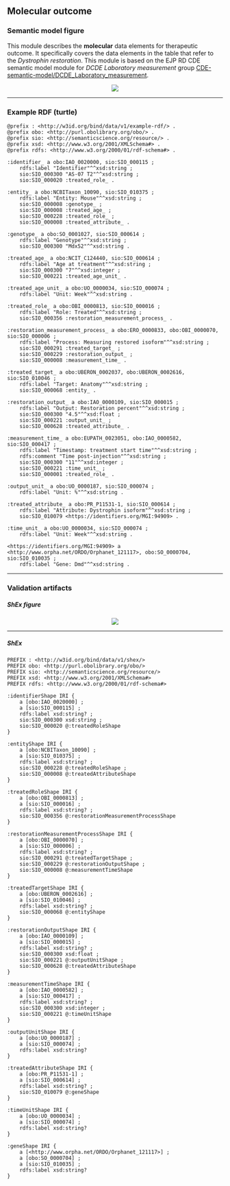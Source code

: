 ## Molecular outcome

### Semantic model figure
This module describes the __molecular__ data elements for therapeutic outcome. It specifically covers the data elements in the table that refer to the _Dystrophin restoration_. This module is based on the EJP RD CDE semantic model module for _DCDE Laboratory measurement_ group [CDE-semantic-model/DCDE_Laboratory_measurement](https://github.com/ejp-rd-vp/CDE-semantic-model/blob/develop/docs/DCDE_lab_measurement.md).
<p align="center">
    <a href="../images/rdf/molecular_outcome.png" target="_blank">
        <img src="../images/rdf/molecular_outcome.png">
    </a>
</p>

***

### Example RDF (turtle)
```ttl
@prefix : <http://w3id.org/bind/data/v1/example-rdf/> .
@prefix obo: <http://purl.obolibrary.org/obo/> .
@prefix sio: <http://semanticscience.org/resource/> .
@prefix xsd: <http://www.w3.org/2001/XMLSchema#> .
@prefix rdfs: <http://www.w3.org/2000/01/rdf-schema#> .

:identifier_ a obo:IAO_0020000, sio:SIO_000115 ;
    rdfs:label "Identifier"^^xsd:string ;
    sio:SIO_000300 "AS-07 T2"^^xsd:string ;
    sio:SIO_000020 :treated_role_ .

:entity_ a obo:NCBITaxon_10090, sio:SIO_010375 ;
    rdfs:label "Entity: Mouse"^^xsd:string ;
    sio:SIO_000008 :genotype_ ;
    sio:SIO_000008 :treated_age_ ;
    sio:SIO_000228 :treated_role_ ;
    sio:SIO_000008 :treated_attribute_ .

:genotype_ a obo:SO_0001027, sio:SIO_000614 ;
    rdfs:label "Genotype"^^xsd:string ;
    sio:SIO_000300 "Mdx52"^^xsd:string .

:treated_age_ a obo:NCIT_C124440, sio:SIO_000614 ;
    rdfs:label "Age at treatment"^^xsd:string ;
    sio:SIO_000300 "7"^^xsd:integer ;
    sio:SIO_000221 :treated_age_unit_ .

:treated_age_unit_ a obo:UO_0000034, sio:SIO_000074 ;
    rdfs:label "Unit: Week"^^xsd:string .

:treated_role_ a obo:OBI_0000813, sio:SIO_000016 ;
    rdfs:label "Role: Treated"^^xsd:string ;
    sio:SIO_000356 :restoration_measurement_process_ .

:restoration_measurement_process_ a obo:ERO_0000833, obo:OBI_0000070, sio:SIO_000006 ;
    rdfs:label "Process: Measuring restored isoform"^^xsd:string ;
    sio:SIO_000291 :treated_target_ ;
    sio:SIO_000229 :restoration_output_ ;
    sio:SIO_000008 :measurement_time_ .

:treated_target_ a obo:UBERON_0002037, obo:UBERON_0002616, sio:SIO_010046 ;
    rdfs:label "Target: Anatomy"^^xsd:string ;
    sio:SIO_000068 :entity_ .

:restoration_output_ a obo:IAO_0000109, sio:SIO_000015 ;
    rdfs:label "Output: Restoration percent"^^xsd:string ;
    sio:SIO_000300 "4.5"^^xsd:float ;
    sio:SIO_000221 :output_unit_ ;
    sio:SIO_000628 :treated_attribute_ .

:measurement_time_ a obo:EUPATH_0023051, obo:IAO_0000582, sio:SIO_000417 ;
    rdfs:label "Timestamp: treatment start time"^^xsd:string ;
    rdfs:comment "Time post-injection"^^xsd:string ;
    sio:SIO_000300 "11"^^xsd:integer ;
    sio:SIO_000221 :time_unit_ ;
    sio:SIO_000001 :treated_role_ .

:output_unit_ a obo:UO_0000187, sio:SIO_000074 ;
    rdfs:label "Unit: %"^^xsd:string .

:treated_attribute_ a obo:PR_P11531-1, sio:SIO_000614 ;
    rdfs:label "Attribute: Dystrophin isoform"^^xsd:string ;
    sio:SIO_010079 <https://identifiers.org/MGI:94909> .

:time_unit_ a obo:UO_0000034, sio:SIO_000074 ;
    rdfs:label "Unit: Week"^^xsd:string .

<https://identifiers.org/MGI:94909> a <http://www.orpha.net/ORDO/Orphanet_121117>, obo:SO_0000704, sio:SIO_010035 ;
    rdfs:label "Gene: Dmd"^^xsd:string .
```

***
### Validation artifacts
##### ShEx figure
<p align="center">
    <a href="../images/shex/molecular_outcome.svg" target="_blank">
        <img src="../images/shex/molecular_outcome.svg">
    </a>
</p>

***
##### ShEx
``` ShEx
PREFIX : <http://w3id.org/bind/data/v1/shex/>
PREFIX obo: <http://purl.obolibrary.org/obo/>
PREFIX sio: <http://semanticscience.org/resource/>
PREFIX xsd: <http://www.w3.org/2001/XMLSchema#>
PREFIX rdfs: <http://www.w3.org/2000/01/rdf-schema#>

:identifierShape IRI {
    a [obo:IAO_0020000] ;
    a [sio:SIO_000115] ;
    rdfs:label xsd:string? ;
    sio:SIO_000300 xsd:string ;
    sio:SIO_000020 @:treatedRoleShape
}

:entityShape IRI {
    a [obo:NCBITaxon_10090] ;
    a [sio:SIO_010375] ;
    rdfs:label xsd:string? ;
    sio:SIO_000228 @:treatedRoleShape ;
    sio:SIO_000008 @:treatedAttributeShape
}

:treatedRoleShape IRI {
    a [obo:OBI_0000813] ;
    a [sio:SIO_000016] ;
    rdfs:label xsd:string? ;
    sio:SIO_000356 @:restorationMeasurementProcessShape
}

:restorationMeasurementProcessShape IRI {
    a [obo:OBI_0000070] ;
    a [sio:SIO_000006] ;
    rdfs:label xsd:string? ;
    sio:SIO_000291 @:treatedTargetShape ;
    sio:SIO_000229 @:restorationOutputShape ;
    sio:SIO_000008 @:measurementTimeShape
}

:treatedTargetShape IRI {
    a [obo:UBERON_0002616] ;
    a [sio:SIO_010046] ;
    rdfs:label xsd:string? ;
    sio:SIO_000068 @:entityShape
}

:restorationOutputShape IRI {
    a [obo:IAO_0000109] ;
    a [sio:SIO_000015] ;
    rdfs:label xsd:string? ;
    sio:SIO_000300 xsd:float ;
    sio:SIO_000221 @:outputUnitShape ;
    sio:SIO_000628 @:treatedAttributeShape
}

:measurementTimeShape IRI {
    a [obo:IAO_0000582] ;
    a [sio:SIO_000417] ;
    rdfs:label xsd:string? ;
    sio:SIO_000300 xsd:integer ;
    sio:SIO_000221 @:timeUnitShape
}

:outputUnitShape IRI {
    a [obo:UO_0000187] ;
    a [sio:SIO_000074] ;
    rdfs:label xsd:string?
}

:treatedAttributeShape IRI {
    a [obo:PR_P11531-1] ;
    a [sio:SIO_000614] ;
    rdfs:label xsd:string? ;
    sio:SIO_010079 @:geneShape
}

:timeUnitShape IRI {
    a [obo:UO_0000034] ;
    a [sio:SIO_000074] ;
    rdfs:label xsd:string?
}

:geneShape IRI {
    a [<http://www.orpha.net/ORDO/Orphanet_121117>] ;
    a [obo:SO_0000704] ;
    a [sio:SIO_010035] ;
    rdfs:label xsd:string?
}
```
